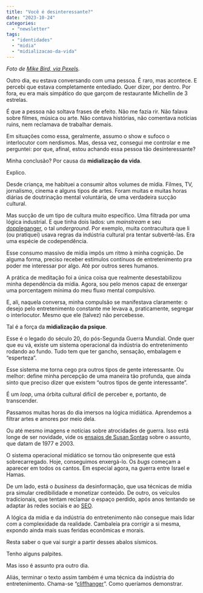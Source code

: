 ```yaml
---
title: "Você é desinteressante?"
date: "2023-10-24"
categories: 
  - "newsletter"
tags: 
  - "identidades"
  - "midia"
  - "midializacao-da-vida"
---
```


_Foto de [Mike Bird, via Pexels](https://www.pexels.com/photo/elvis-presley-digital-wallpaper-114820/)._

Outro dia, eu estava conversando com uma pessoa. É raro, mas acontece. E percebi que estava completamente entediado. Quer dizer, por dentro. Por fora, eu era mais simpático do que garçom de restaurante Michellin de 3 estrelas.

É que a pessoa não soltava frases de efeito. Não me fazia rir. Não falava sobre filmes, música ou arte. Não contava histórias, não comentava notícias ruins, nem reclamava de trabalhar demais.

Em situações como essa, geralmente, assumo o show e sufoco o interlocutor com nerdismos. Mas, dessa vez, consegui me controlar e me perguntei: por que, afinal, estou achando essa pessoa tão desinteressante?

Minha conclusão? Por causa da **midialização da vida**.

Explico.

Desde criança, me habituei a consumir altos volumes de mídia. Filmes, TV, jornalismo, cinema e alguns tipos de artes. Foram muitas e muitas horas diárias de doutrinação mental voluntária, de uma verdadeira sucção cultural.

Mas sucção de um tipo de cultura muito específico. Uma filtrada por uma lógica industrial. E que tinha dois lados: um _mainstream_ e seu [doppleganger](https://pt.wikipedia.org/wiki/Doppelg%C3%A4nger), o tal _underground_. Por exemplo, muita contracultura que li (ou pratiquei) usava regras da indústria cultural pra tentar subvertê-las. Era uma espécie de codependência.

Esse consumo massivo de mídia impôs um ritmo à minha cognição. De alguma forma, preciso receber estímulos contínuos de entretenimento pra poder me interessar por algo. Até por outros seres humanos.

A prática de meditação foi a única coisa que realmente desestabilizou minha dependência da mídia. Agora, sou pelo menos capaz de enxergar uma porcentagem mínima do meu fluxo mental compulsivo.

E, ali, naquela conversa, minha compulsão se manifestava claramente: o desejo pelo entretenimento constante me levava a, praticamente, segregar o interlocutor. Mesmo que ele (talvez) não percebesse.

Tal é a força da **midialização da psique**.

Esse é o legado do século 20, do pós-Segunda Guerra Mundial. Onde quer que eu vá, existe um sistema operacional da indústria do entretenimento rodando ao fundo. Tudo tem que ter gancho, sensação, embalagem e “esperteza”.

Esse sistema me torna cego pra outros tipos de gente interessante. Ou melhor: define minha percepção de uma maneira tão profunda, que ainda sinto que preciso dizer que existem “outros tipos de gente interessante”.

É um _loop_, uma órbita cultural difícil de perceber e, portanto, de transcender.

Passamos muitas horas do dia imersos na lógica midiática. Aprendemos a filtrar artes e amores por meio dela.

Ou até mesmo imagens e notícias sobre atrocidades de guerra. Isso está longe de ser novidade, vide os [ensaios de Susan Sontag](https://amzn.to/45JjJsO) sobre o assunto, que datam de 1977 e 2003.

O sistema operacional midiático se tornou tão onipresente que está sobrecarregado. Hoje, conseguimos enxergá-lo. Os _bugs_ começam a aparecer em todos os cantos. Em especial agora, na guerra entre Israel e Hamas.

De um lado, está o _business_ da desinformação, que usa técnicas de mídia pra simular credibilidade e monetizar conteúdo. De outro, os veículos tradicionais, que tentam reclamar o espaço perdido, após anos tentando se adaptar às redes sociais e ao [SEO](https://en.wikipedia.org/wiki/Search_engine_optimization).

A lógica da mídia e da indústria do entretenimento não consegue mais lidar com a complexidade da realidade. Cambaleia pra corrigir a si mesma, expondo ainda mais suas feridas econômicas e morais.

Resta saber o que vai surgir a partir desses abalos sísmicos.

Tenho alguns palpites.

Mas isso é assunto pra outro dia.

Aliás, terminar o texto assim também é uma técnica da indústria do entretenimento. Chama-se “[cliffhanger](https://pt.wikipedia.org/wiki/Cliffhanger_(roteiro))”. Como queríamos demonstrar.
